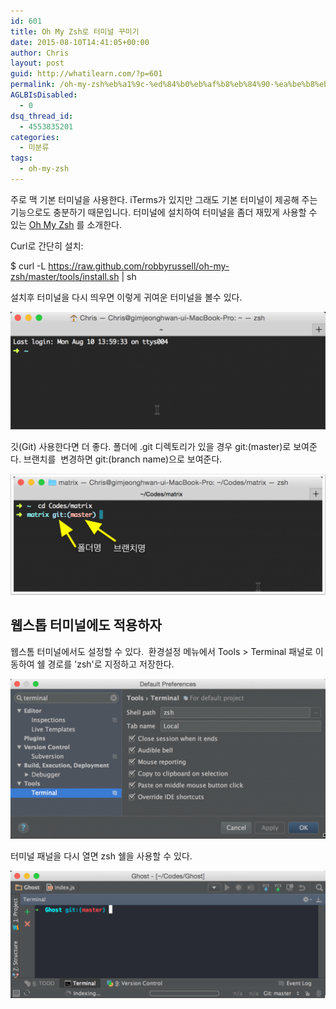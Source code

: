 ```yaml
---
id: 601
title: Oh My Zsh로 터미널 꾸미기
date: 2015-08-10T14:41:05+00:00
author: Chris
layout: post
guid: http://whatilearn.com/?p=601
permalink: /oh-my-zsh%eb%a1%9c-%ed%84%b0%eb%af%b8%eb%84%90-%ea%be%b8%eb%af%b8%ea%b8%b0/
AGLBIsDisabled:
  - 0
dsq_thread_id:
  - 4553835201
categories:
  - 미분류
tags:
  - oh-my-zsh
---
```

<span lang="ko-KR">주로</span> <span lang="ko-KR">맥</span> <span lang="ko-KR">기본</span> <span lang="ko-KR">터미널을</span> <span lang="ko-KR">사용한다</span><span lang="en-US">. iTerms</span><span lang="ko-KR">가</span> <span lang="ko-KR">있지만</span> <span lang="ko-KR">그래도</span> <span lang="ko-KR">기본</span> <span lang="ko-KR">터미널이</span> <span lang="ko-KR">제공해</span> <span lang="ko-KR">주는</span> <span lang="ko-KR">기능으로도</span> <span lang="ko-KR">충분하기</span> <span lang="ko-KR">때문입니다</span><span lang="en-US">. </span><span lang="ko-KR">터미널에</span> <span lang="ko-KR">설치하여</span> <span lang="ko-KR">터미널을</span> <span lang="ko-KR">좀더</span> <span lang="ko-KR">재밌게</span> <span lang="ko-KR">사용할</span> <span lang="ko-KR">수</span> <span lang="ko-KR">있는</span><span lang="en-US"> <a href="http://ohmyz.sh/">Oh My Zsh</a> </span><span lang="ko-KR">를</span> <span lang="ko-KR">소개한다</span><span lang="en-US">.</span>

<span lang="en-US">Curl</span><span lang="ko-KR">로</span> <span lang="ko-KR">간</span><span lang="ko-KR">단히</span> <span lang="ko-KR">설치</span><span lang="en-US">:</span>

$ curl -L <span lang="ko-KR">https://raw.github.com/robbyrussell/oh-my-zsh/master/tools/install.sh | sh</span>

<span lang="ko-KR">설치후</span> <span lang="ko-KR">터미널을</span> <span lang="ko-KR">다시</span> <span lang="ko-KR">띄우면</span> <span lang="ko-KR">이렇게</span> <span lang="ko-KR">귀여운</span> <span lang="ko-KR">터미널을</span> <span lang="ko-KR">볼수</span> <span lang="ko-KR">있다</span><span lang="en-US">.</span>

![](/assets/imgs/2015/Untitled-picture.png)

깃(Git) 사용한다면 더 좋다. 폴더에 .git 디렉토리가 있을 경우 git:(master)로 보여준다. 브랜치를  변경하면 git:(branch name)으로 보여준다.

![](/assets/imgs/2015/Untitled-picture1.png)


## 웹스톱 터미널에도 적용하자

웹스톰 터미널에서도 설정할 수 있다.  환경설정 메뉴에서 Tools &gt; Terminal 패널로 이동하여 쉘 경로를 'zsh'로 지정하고 저장한다.

![](/assets/imgs/2015/Untitled-picture2.png)


<span lang="ko-KR">터미널</span> <span lang="ko-KR">패널을</span> <span lang="ko-KR">다시</span> <span lang="ko-KR">열면</span><span lang="en-US"> zsh </span><span lang="ko-KR">쉘을</span> <span lang="ko-KR">사용할</span> <span lang="ko-KR">수</span> <span lang="ko-KR">있다</span><span lang="en-US">.</span>

![](/assets/imgs/2015/Untitled-picture3.png)

